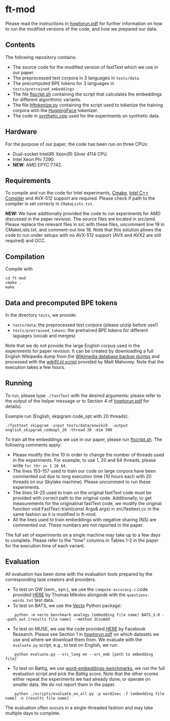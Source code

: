 # ft-mod

Please read the instructions in [howtorun.pdf](https://github.com/FT-Submit/ft-mod/blob/main/howtorun.pdf) for further information on how to run the modified versions of the code, and how we prepared our data.

## Contents

The following repository contains:

- The source code for the modified version of fastText which we use in our paper.
- The preprocessed text corpora in 3 languages in `tests/data`.
- The precomputed BPE tokens for 3 languages in `tests/pretrained_embeddings`
- The file [ftscript.sh](https://github.com/FT-Submit/ft-mod/blob/main/ftscript.sh) containing the script that calculates the embeddings for different algorithmic variants.
- The file [hftokenize.py](https://github.com/FT-Submit/ft-mod/blob/main/hftokenize.py) containing the script used to tokenize the training corpora with the [HuggingFace](https://github.com/huggingface/tokenizers) tokenizer.
- The code in [synthetic.cpp](https://github.com/FT-Submit/ft-mod/blob/main/synthetic.cpp) used for the experiments on synthetic data.

## Hardware

For the purpose of our paper, the code has been run on three CPUs:

- Dual-socket Intel(R) Xeon(R) Silver 4114 CPU.
- Intel Xeon Phi 7290.
- **NEW**: AMD EPYC 7742.

## Requirements

To compile and run the code for Intel experiments, [Cmake](https://cmake.org/), [Intel C++ Compiler](https://software.intel.com/content/dam/develop/external/us/en/documents/iss-icc-download-install-cmdline-780679.pdf) and AVX-512 support are required. Please check if path to the compiler is set correcly in `CMakeLists.txt`.

**NEW:** We have additionally provided the code to run experiments for AMD discussed in the paper revision. The source files are located in src/amd. Please replace the relevant files in src with these files, uncomment line 19 in CMakeLists.txt, and comment-out line 18. Note that this solution allows the code to run under setups with no AVX-512 support (AVX and AVX2 are still required) and GCC.

## Compilation

Compile with

```
cd ft-mod
cmake .
make
```

## Data and precomputed BPE tokens

In the directory `tests`, we provide:

- `tests/data`: the preprocessed text corpora (please unzip before use!)
- `tests/pretrained_tokens`: the pretrained BPE tokens for different laguages (vocab and merges)

Note that we do not provide the large English corpus used in the experiments for paper revision. It can be created by downloading a full English Wikipedia dump from the [Wikimedia database backup dumps](https://dumps.wikimedia.org/backup-index.html) and processed with the [wikifil.pl script](http://mattmahoney.net/dc/textdata#appendixa) provided by Matt Mahoney. Note that the execution takes a few hours.

## Running

To run, please type `./fastText` with the desired arguments: please refer to the output of the helper message or to Section 4 of [howtorun.pdf](https://github.com/FT-Submit/ft-mod/blob/main/howtorun.pdf) for details).

Example run (English, skipgram code_opt with 20 threads):
```
./fasttext skipgram -input tests/data/enwiki9  -output english_skipgram_codeopt_20 -thread 20 -dim 300
```

To train all the embeddings we use in our paper, please run [ftscript.sh](https://github.com/FT-Submit/ft-mod/blob/main/ftscript.sh). The following comments apply:

- Please modify the line 10 in order to change the number of threads used in the experiments. For example, to use 1, 20 and 64 threads, please write `for thr in 1 20 64`.
- The lines 153-157 used to train our code on large corpora have been commented out due to long execution time (10 hours each with 20 threads on our Skylake machine). Please uncomment to run these experiments.
- The lines 14-25 used to train on the original fastText code must be provided with correct path to the original code. Additionally, to get measurements for the originalinal fastText code, we modify the original function void FastText::train(const Args& args) in src/fasttext.cc in the same fashion as it is modified in ft-mod.
- All the lines used to train embeddings with negative sharing (NS) are commented out. These numbers are not reported in the paper.

The full set of experiments on a single machine may take up to a few days to complete. Please refer to the "time" columns in Tables 1-2 in the paper for the execution time of each variant.

## Evaluation

All evaluation has been done with the evaluation tools prepared by the corresponding task creators and providers.

- To test on QW (sem., syn.), we use the `compute-accuracy.c` code provided [HERE](https://github.com/svn2github/word2vec) by Thomas Mikolov alongside with the `questions-words.txt` test data.
- To test on BATS, we use the [Vecto](https://pypi.org/project/vecto/) Python package:
```
    python -m vecto benchmark analogy [embedding file name] BATS_3.0 --path_out [results file name] --method 3CosAdd
```

- To test on MUSE, we use the code provided [HERE](https://github.com/facebookresearch/MUSE) by Facebook Research. Please see Section 1 in [howtorun.pdf](https://github.com/FT-Submit/ft-mod/blob/main/howtorun.pdf) on which datasets we use and where we download them from. We evaluate with the `evaluate.py` script, e.g., to test on English, we run:
```
    python evaluate.py --src_lang en --src_emb [path to embedding file]
```


- To test on Battig, we use [word-embeddings-benchmarks](https://github.com/kudkudak/word-embeddings-benchmarks), we run the full evaluation script and pick the Battig score. Note that the other scores either repeat the experiments we had already done, or operate on smaller data. We do not report them in the paper.
```
    python ./scripts/evaluate_on_all.py -p word2vec -f [embedding file name] -o [results file name]
```

The evaluation often occurs in a single-threaded fashion and may take multiple days to complete.
